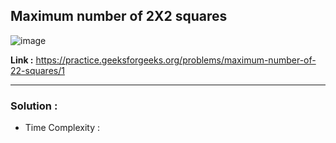 ## Maximum number of 2X2 squares 

![image](https://user-images.githubusercontent.com/23376002/191559953-9ade6c9b-e7d2-4988-99a1-31f404c23b91.png)


**Link :** https://practice.geeksforgeeks.org/problems/maximum-number-of-22-squares/1


--------------------------------------------------------------------------------------------------------------------------------------------------------


### Solution :

- Time Complexity : 


```java


```
